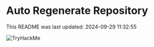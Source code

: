 # Auto Regenerate Repository

This README was last updated: 2024-09-29 11:32:55

 ![TryHackMe](https://tryhackme.com/badge/533634)